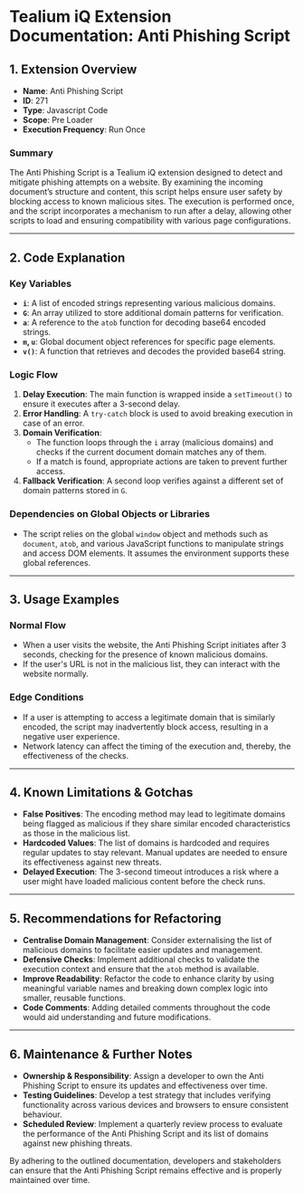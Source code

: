 # Tealium iQ Extension Documentation: Anti Phishing Script

## 1. Extension Overview

- **Name**: Anti Phishing Script
- **ID**: 271
- **Type**: Javascript Code
- **Scope**: Pre Loader
- **Execution Frequency**: Run Once

### Summary
The Anti Phishing Script is a Tealium iQ extension designed to detect and mitigate phishing attempts on a website. By examining the incoming document’s structure and content, this script helps ensure user safety by blocking access to known malicious sites. The execution is performed once, and the script incorporates a mechanism to run after a delay, allowing other scripts to load and ensuring compatibility with various page configurations.

---

## 2. Code Explanation

### Key Variables
- **`i`**: A list of encoded strings representing various malicious domains.
- **`G`**: An array utilized to store additional domain patterns for verification.
- **`a`**: A reference to the `atob` function for decoding base64 encoded strings.
- **`m`, `u`**: Global document object references for specific page elements.
- **`v()`**: A function that retrieves and decodes the provided base64 string.

### Logic Flow
1. **Delay Execution**: The main function is wrapped inside a `setTimeout()` to ensure it executes after a 3-second delay.
2. **Error Handling**: A `try-catch` block is used to avoid breaking execution in case of an error.
3. **Domain Verification**:
   - The function loops through the `i` array (malicious domains) and checks if the current document domain matches any of them.
   - If a match is found, appropriate actions are taken to prevent further access.
4. **Fallback Verification**: A second loop verifies against a different set of domain patterns stored in `G`.

### Dependencies on Global Objects or Libraries
- The script relies on the global `window` object and methods such as `document`, `atob`, and various JavaScript functions to manipulate strings and access DOM elements. It assumes the environment supports these global references.

---

## 3. Usage Examples

### Normal Flow
- When a user visits the website, the Anti Phishing Script initiates after 3 seconds, checking for the presence of known malicious domains.
- If the user's URL is not in the malicious list, they can interact with the website normally.

### Edge Conditions
- If a user is attempting to access a legitimate domain that is similarly encoded, the script may inadvertently block access, resulting in a negative user experience. 
- Network latency can affect the timing of the execution and, thereby, the effectiveness of the checks.

---

## 4. Known Limitations & Gotchas

- **False Positives**: The encoding method may lead to legitimate domains being flagged as malicious if they share similar encoded characteristics as those in the malicious list.
- **Hardcoded Values**: The list of domains is hardcoded and requires regular updates to stay relevant. Manual updates are needed to ensure its effectiveness against new threats.
- **Delayed Execution**: The 3-second timeout introduces a risk where a user might have loaded malicious content before the check runs. 

---

## 5. Recommendations for Refactoring

- **Centralise Domain Management**: Consider externalising the list of malicious domains to facilitate easier updates and management.
- **Defensive Checks**: Implement additional checks to validate the execution context and ensure that the `atob` method is available.
- **Improve Readability**: Refactor the code to enhance clarity by using meaningful variable names and breaking down complex logic into smaller, reusable functions.
- **Code Comments**: Adding detailed comments throughout the code would aid understanding and future modifications.

---

## 6. Maintenance & Further Notes

- **Ownership & Responsibility**: Assign a developer to own the Anti Phishing Script to ensure its updates and effectiveness over time.
- **Testing Guidelines**: Develop a test strategy that includes verifying functionality across various devices and browsers to ensure consistent behaviour. 
- **Scheduled Review**: Implement a quarterly review process to evaluate the performance of the Anti Phishing Script and its list of domains against new phishing threats.

By adhering to the outlined documentation, developers and stakeholders can ensure that the Anti Phishing Script remains effective and is properly maintained over time.